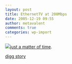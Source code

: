 ```yaml
---
layout: post
title: EthernetTV at 200Mbps
date: 2005-12-19 09:55
author: metavalent
comments: true
categories: wp-import
---
```

<!--Lead Photo --><a href="http://www.tgdaily.com/2005/12/19/coaxys_stmicro_team_up/"><img src="https://web.archive.org/web/*/http://awebcamdarkly.com/">just a matter of time</a>.

<a href="http://digg.com/technology/IPTV_at_200Mbps">digg story</a>
